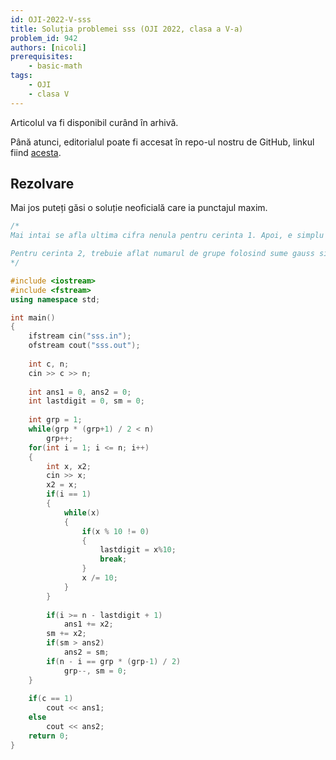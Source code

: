 ```yaml
---
id: OJI-2022-V-sss
title: Soluția problemei sss (OJI 2022, clasa a V-a)
problem_id: 942
authors: [nicoli]
prerequisites:
    - basic-math
tags:
    - OJI
    - clasa V
---
```


Articolul va fi disponibil curând în arhivă.

Până atunci, editorialul poate fi accesat în repo-ul nostru de GitHub, linkul fiind [acesta](https://github.com/roalgo-discord/Romanian-Olympiad-Solutions/blob/main/OJI%20(regional%20olympiad)/2022/05.pdf).

## Rezolvare

Mai jos puteți găsi o soluție neoficială care ia punctajul maxim.

```cpp
/*
Mai intai se afla ultima cifra nenula pentru cerinta 1. Apoi, e simplu de aflat suma ultimelor valori conform enuntului

Pentru cerinta 2, trebuie aflat numarul de grupe folosind sume gauss si apoi simulam suma fiecarei grupe
*/

#include <iostream>
#include <fstream>
using namespace std;

int main()
{
    ifstream cin("sss.in");
    ofstream cout("sss.out");
    
    int c, n;
    cin >> c >> n;
    
    int ans1 = 0, ans2 = 0;
    int lastdigit = 0, sm = 0;
    
    int grp = 1;
    while(grp * (grp+1) / 2 < n)
        grp++;
    for(int i = 1; i <= n; i++)
    {
        int x, x2;
        cin >> x;
        x2 = x;
        if(i == 1)
        {
            while(x)
            {
                if(x % 10 != 0)
                {
                    lastdigit = x%10;
                    break;
                }
                x /= 10;
            }
        }
        
        if(i >= n - lastdigit + 1)
            ans1 += x2;
        sm += x2;
        if(sm > ans2)
            ans2 = sm;
        if(n - i == grp * (grp-1) / 2)
            grp--, sm = 0;
    }
    
    if(c == 1)
        cout << ans1;
    else
        cout << ans2;
    return 0;
}
```
